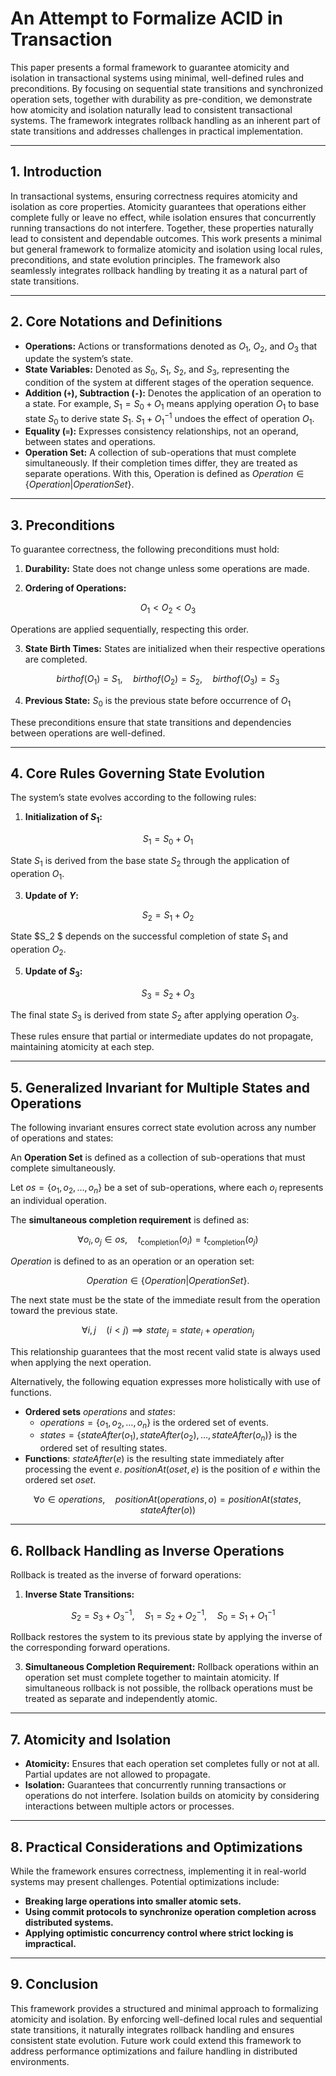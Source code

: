 # An Attempt to Formalize ACID in Transaction

This paper presents a formal framework to guarantee atomicity and isolation in transactional systems using minimal, well-defined rules and preconditions. By focusing on sequential state transitions and synchronized operation sets, together with durability as pre-condition, we demonstrate how atomicity and isolation naturally lead to consistent transactional systems. The framework integrates rollback handling as an inherent part of state transitions and addresses challenges in practical implementation.

---

## 1. Introduction
In transactional systems, ensuring correctness requires atomicity and isolation as core properties. Atomicity guarantees that operations either complete fully or leave no effect, while isolation ensures that concurrently running transactions do not interfere. Together, these properties naturally lead to consistent and dependable outcomes. This work presents a minimal but general framework to formalize atomicity and isolation using local rules, preconditions, and state evolution principles. The framework also seamlessly integrates rollback handling by treating it as a natural part of state transitions.

---

## 2. Core Notations and Definitions

- **Operations:** Actions or transformations denoted as $O_1$, $O_2$, and $O_3$ that update the system’s state.
- **State Variables:** Denoted as $S_0$, $S_1$, $S_2$, and $S_3$, representing the condition of the system at different stages of the operation sequence.
- **Addition (`+`), Subtraction (`-`):** Denotes the application of an operation to a state. For example, $S_1 = S_0 + O_1$ means applying operation $O_1$ to base state $S_0$ to derive state $S_1$.   $S_1 + O_1^{-1}$ undoes the effect of operation $O_1$.
- **Equality (`=`):** Expresses consistency relationships, not an operand, between states and operations.
- **Operation Set:** A collection of sub-operations that must complete simultaneously. If their completion times differ, they are treated as separate operations.  With this, Operation is defined as $Operation \in  \{Operation|Operation Set\}$.

---

## 3. Preconditions
To guarantee correctness, the following preconditions must hold:

1. **Durability:**
   State does not change unless some operations are made.
   
2. **Ordering of Operations:**

$$
O_1 < O_2 < O_3
$$

Operations are applied sequentially, respecting this order.

3. **State Birth Times:**
   States are initialized when their respective operations are completed.
   
$$
birthof(O_1) = S_1, \quad birthof(O_2) = S_2, \quad birthof(O_3) = S_3
$$

4. **Previous State:**
   $S_0$ is the previous state before occurrence of $O_1$
   
   
These preconditions ensure that state transitions and dependencies between operations are well-defined.

---

## 4. Core Rules Governing State Evolution
The system’s state evolves according to the following rules:

1. **Initialization of $S_1$:**

$$
S_1 = S_0 + O_1
$$

State $S_1$ is derived from the base state $S_2$ through the application of operation $O_1$.

3. **Update of $Y$:**

$$
S_2 = S_1 + O_2
$$

State $S_2 $ depends on the successful completion of state $S_1$ and operation $O_2$.

5. **Update of $S_3$:**

$$
S_3 = S_2  + O_3
$$

The final state $S_3$ is derived from state $S_2$ after applying operation $O_3$.

These rules ensure that partial or intermediate updates do not propagate, maintaining atomicity at each step.

---

## 5. Generalized Invariant for Multiple States and Operations
The following invariant ensures correct state evolution across any number of operations and states:

An **Operation Set** is defined as a collection of sub-operations that must complete simultaneously.

Let $os= \{ o_1, o_2, \dots, o_n \}$ be a set of sub-operations, where each $o_i$ represents an individual operation.

The **simultaneous completion requirement** is defined as:

$$
\forall o_i, o_j \in os, \quad t_{\text{completion}}(o_i) = t_{\text{completion}}(o_j)
$$

$Operation$ is defined to as an operation or an operation set: 

$$
Operation \in  \{Operation|Operation Set\}.
$$

The next state must be the state of the immediate result from the operation toward the previous state.

$$
\forall i, j \quad (i < j) \implies state_j = state_i + operation_j
$$

This relationship guarantees that the most recent valid state is always used when applying the next operation.

Alternatively, the following equation expresses more holistically with use of functions.


- **Ordered sets** $operations$ and $states$:  
  - $operations = \{ o_1, o_2, \dots, o_n \}$ is the ordered set of events.  
  - $states = \{ stateAfter(o_1), stateAfter(o_2), \dots, stateAfter(o_n) \}$ is the ordered set of resulting states.
 - **Functions**: $stateAfter(e)$ is the resulting state immediately after processing the event $e$. $positionAt(oset, e)$ is the position of $e$ within the ordered set $oset$.

$$
\forall o \in operations, \quad positionAt(operations, o) = positionAt(states, stateAfter(o))
$$


---

## 6. Rollback Handling as Inverse Operations
Rollback is treated as the inverse of forward operations:

1. **Inverse State Transitions:**

$$
\quad S_2 = S_3 + O_3^{-1}, \quad S_1 = S_2 + O_2^{-1}, \quad S_0 = S_1 + O_1^{-1}
$$

   Rollback restores the system to its previous state by applying the inverse of the corresponding forward operations.

3. **Simultaneous Completion Requirement:**
   Rollback operations within an operation set must complete together to maintain atomicity. If simultaneous rollback is not possible, the rollback operations must be treated as separate and independently atomic.

---

## 7. Atomicity and Isolation

- **Atomicity:** Ensures that each operation set completes fully or not at all. Partial updates are not allowed to propagate.
- **Isolation:** Guarantees that concurrently running transactions or operations do not interfere. Isolation builds on atomicity by considering interactions between multiple actors or processes.

---

## 8. Practical Considerations and Optimizations
While the framework ensures correctness, implementing it in real-world systems may present challenges. Potential optimizations include:

- **Breaking large operations into smaller atomic sets.**
- **Using commit protocols to synchronize operation completion across distributed systems.**
- **Applying optimistic concurrency control where strict locking is impractical.**

---

## 9. Conclusion
This framework provides a structured and minimal approach to formalizing atomicity and isolation. By enforcing well-defined local rules and sequential state transitions, it naturally integrates rollback handling and ensures consistent state evolution. Future work could extend this framework to address performance optimizations and failure handling in distributed environments.
